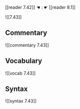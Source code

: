 [[reader 7.42]] ☚ : ☛ [[reader 8.1]]

![[7.43]]

## Commentary

![[commentary 7.43]]

## Vocabulary

![[vocab 7.43]]

## Syntax

![[syntax 7.43]]

